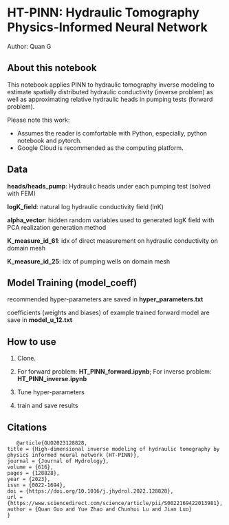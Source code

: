 # HT-PINN: Hydraulic Tomography Physics-Informed Neural Network 
Author: Quan G

## About this notebook

This notebook applies PINN to hydraulic tomography inverse modeling to estimate spatially distributed hydraulic conductivity (inverse problem) as well as approximating relative hydraulic heads in pumping tests (forward problem).

Please note this work:
* Assumes the reader is comfortable with Python, especially, python notebook and pytorch.
* Google Cloud is recommended as the computing platform.

## Data

**heads/heads_pump<id>**: Hydraulic heads under each pumping test (solved with FEM)
   
**logK_field**: natural log hydraulic conductivity field (lnK)
   
**alpha_vector**: hidden random variables used to generated logK field with PCA realization generation method
   
**K_measure_id_61**: idx of direct measurement on hydraulic conductivity on domain mesh
   
**K_measure_id_25**: idx of pumping wells on domain mesh
   
 
## Model Training (model_coeff)
   
recommended hyper-parameters are saved in **hyper_parameters.txt**
   
coefficients (weights and biases) of example trained forward model are save in **model_u_12.txt**
   
   
## How to use

1) Clone.

2) For forward problem: **HT_PINN_forward.ipynb**; 
   For inverse problem: **HT_PINN_inverse.ipynb**
  
3) Tune hyper-parameters

4) train and save results

## Citations
```
   @article{GUO2023128828,
title = {High-dimensional inverse modeling of hydraulic tomography by physics informed neural network (HT-PINN)},
journal = {Journal of Hydrology},
volume = {616},
pages = {128828},
year = {2023},
issn = {0022-1694},
doi = {https://doi.org/10.1016/j.jhydrol.2022.128828},
url = {https://www.sciencedirect.com/science/article/pii/S0022169422013981},
author = {Quan Guo and Yue Zhao and Chunhui Lu and Jian Luo}
}
```
